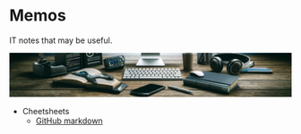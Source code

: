 # Memos
IT notes that may be useful.

![logo](/assets/images/logo.webp)

- Cheetsheets
    - [GitHub markdown](/github-markdown.md)
